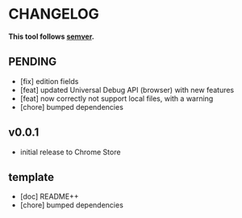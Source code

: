 # CHANGELOG
**This tool follows [semver](https://semver.org/).**

## PENDING
* [fix] edition fields
* [feat] updated Universal Debug API (browser) with new features
* [feat] now correctly not support local files, with a warning
* [chore] bumped dependencies

## v0.0.1
* initial release to Chrome Store

## template
* [doc] README++
* [chore] bumped dependencies

